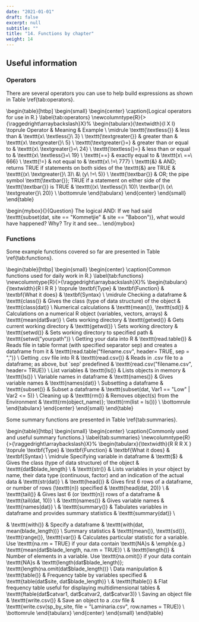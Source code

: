 ```yaml
---
date: "2021-01-01"
draft: false
excerpt: null
subtitle: ""
title: "14. Functions by chapter"
weight: 14
---
```


## Useful information

### Operators

There are several operators you can use to help build expressions as shown in Table \ref{tab:operators}.

\begin{table}[htbp]
\begin{small}
\begin{center}
\caption{Logical operators for use in R.}
\label{tab:operators}
\newcolumntype{R}{>{\raggedright\arraybackslash}X}%
\begin{tabularx}{\textwidth}{l X l}
\toprule
Operator & Meaning & Example \\
\midrule
\texttt{\textless{}} & less than & \texttt{x\ \textless{}\ 3} \\
\texttt{\textgreater{}} & greater than & \texttt{x\ \textgreater{}\ 5} \\
\texttt{\textgreater{}=} & greater than or equal to & \texttt{x\ \textgreater{}=\ 24} \\
\texttt{\textless{}=} & less than or equal to & \texttt{x\ \textless{}=\ 19} \\
\texttt{==} & exactly equal to & \texttt{x\ ==\ 666} \\
\texttt{!=} & not equal to & \texttt{x\ !=\ 777} \\
\texttt{\&} & AND; returns TRUE if statements on both sides of the \texttt{\&} are TRUE & \texttt{(x\ \textgreater{}\ 3)\ \&\ (y\ !=\ 5)} \\
\texttt{\textbar{}} & OR; the pipe symbol \texttt{\textbar{}}; TRUE if a statement on either side of the \texttt{\textbar{}} is TRUE & \texttt{(x\ \textless{}\ 10)\ \textbar{}\ (x\ \textgreater{}\ 20)} \\
\bottomrule
\end{tabularx}
\end{center}
\end{small}
\end{table}

\begin{mybox}{}{Question}
The logical AND: If we had said \texttt{subset(dat, site == "Kommetjie" \& site == "Baboon")}, what would have happened? Why? Try it and see...
\end{mybox}

### Functions

Some example functions covered so far are presented in Table \ref{tab:functions}.

\begin{table}[htbp]
\begin{small}
\begin{center}
\caption{Common functions used for daily work in R.}
\label{tab:functions}
\newcolumntype{R}{>{\raggedright\arraybackslash}X}%
\begin{tabularx}{\textwidth}{R  l  R  R }
\toprule
\textbf{Type} & \textbf{Function} & \textbf{What it does} & \textbf{Syntax} \\
\midrule
Checking a dataframe & \texttt{class()} & Gives the class (type of data structure) of the object & \texttt{class(dat)} \\
Numerical calculations & \texttt{mean()}, \texttt{sd()} & Calculations on a numerical R object (variables, vectors, arrays) & \texttt{mean(dat\$var)} \\
Gets working directory & \texttt{getwd()} & Gets current working directory & \texttt{getwd()} \\
Sets working directory & \texttt{setwd()} & Sets working directory to specified path & \texttt{setwd("yourpath")} \\
Getting your data into R & \texttt{read.table()} & Reads file in table format (with specified separator sep) and creates a dataframe from it & \texttt{read.table("filename.csv", header= TRUE, sep = ",")} \\
Getting .csv file into R & \texttt{read.csv()} & Reads in .csv file to a dataframe; as above, but `sep' predefined & \texttt{read.csv("filename.csv", header= TRUE)} \\
List variables & \texttt{ls()}  & Lists objects in memory & \texttt{ls()} \\
Variable names in dataframe & \texttt{names()} & Gives variable names & \texttt{names(dat)} \\
Subsetting a dataframe & \texttt{subset()} & Subset a dataframe & \texttt{subset(dat, Var1 == "Low" | Var2 <= 5)} \\
Cleaning up & \texttt{rm()} & Removes object(s) from the Environment & \texttt{rm(object\_name)}; \texttt{rm(list = ls())} \\
\bottomrule
\end{tabularx}
\end{center}
\end{small}
\end{table}

Some summary functions are presented in Table \ref{tab:summaries}.

\begin{table}[htbp]
\begin{small}
\begin{center}
\caption{Commonly used and useful summary functions.}
\label{tab:summaries}
\newcolumntype{R}{>{\raggedright\arraybackslash}X}%
\begin{tabularx}{\textwidth}{R  R  R  X }
\toprule
\textbf{Type} & \textbf{Function} & \textbf{What it does} & \textbf{Syntax} \\
\midrule
Specifying variable in dataframe & \texttt{\$} & Gives the class (type of data structure) of the object & \texttt{dat\$blade\_length} \\
 & \texttt{str()} & Lists variables in your object by name, their data type (continuous, factor) and an indication of the actual data & \texttt{str(dat)} \\
& \texttt{head()} & Gives first 6 rows of a dataframe, or number of rows (\texttt{n}) specified & \texttt{head(dat, 20)} \\
& \texttt{tail()} & Gives last 6 (or \texttt{n}) rows of a dataframe & \texttt{tail(dat, 10)} \\
& \texttt{names()} & Gives variable names & \texttt{names(dat)} \\
& \texttt{summary()} & Tabulates variables in dataframe and provides summary statistics & \texttt{summary(dat)} \\
<!-- & \texttt{attach()} & Loads dataframe into memory & \texttt{attach(dat)} \\ -->
<!-- & \texttt{detach()} & Removes dataframe from memory & \texttt{detach(dat)} \\ -->
& \texttt{with()} & Specify a dataframe & \texttt{with(dat, mean(blade\_length))} \\
Summary statistics & \texttt{mean()}, \texttt{sd()}, \texttt{range()}, \texttt{var()} & Calculates particular statistic for a variable. Use \texttt{na.rm = TRUE} if your data contain \texttt{NA}s & \emph{e.g.} \texttt{mean(dat\$blade\_length, na.rm = TRUE)} \\
& \texttt{length()} & Number of elements in a variable. Use \texttt{na.omit()} if your data contain \texttt{NA}s & \texttt{length(dat\$blade\_length)}; \texttt{length(na.omit(dat\$blade\_length))} \\
Data manipulation & \texttt{table()} & Frequency table by variables specified & \texttt{table(dat\$site, dat\$blade\_length)} \\
& \texttt{ftable()} & Flat frequency table useful for displaying multidimensional tables & \texttt{ftable(dat\$catvar1, dat\$catvar2, dat\$catvar3)} \\
Saving an object file & \texttt{write.csv()} & Save an object to a .csv file & \texttt{write.csv(sp\_by\_site, file = "Laminaria.csv", row.names = TRUE)} \\
\bottomrule
\end{tabularx}
\end{center}
\end{small}
\end{table}
